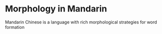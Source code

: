 # Morphology in Mandarin
Mandarin Chinese is a language with rich morphological strategies for word formation